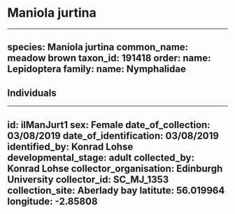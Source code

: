 # Maniola jurtina

---
species: Maniola jurtina
common_name: meadow brown
taxon_id: 191418
order:
  name: Lepidoptera
family:
  name: Nymphalidae
---

## Individuals

---
id: ilManJurt1
sex: Female
date_of_collection: 03/08/2019
date_of_identification: 03/08/2019
identified_by: Konrad Lohse
developmental_stage: adult
collected_by: Konrad Lohse
collector_organisation: Edinburgh University
collector_id: SC_MJ_1353
collection_site: Aberlady bay
latitute: 56.019964
longitude: -2.85808
---
